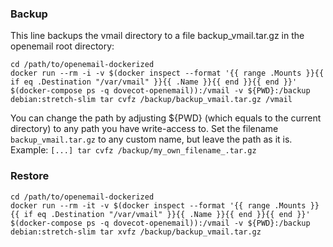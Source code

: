 ### Backup

This line backups the vmail directory to a file backup_vmail.tar.gz in the openemail root directory:
```
cd /path/to/openemail-dockerized
docker run --rm -i -v $(docker inspect --format '{{ range .Mounts }}{{ if eq .Destination "/var/vmail" }}{{ .Name }}{{ end }}{{ end }}' $(docker-compose ps -q dovecot-openemail)):/vmail -v ${PWD}:/backup debian:stretch-slim tar cvfz /backup/backup_vmail.tar.gz /vmail
```

You can change the path by adjusting ${PWD} (which equals to the current directory) to any path you have write-access to.
Set the filename `backup_vmail.tar.gz` to any custom name, but leave the path as it is. Example: `[...] tar cvfz /backup/my_own_filename_.tar.gz`

### Restore
```
cd /path/to/openemail-dockerized
docker run --rm -it -v $(docker inspect --format '{{ range .Mounts }}{{ if eq .Destination "/var/vmail" }}{{ .Name }}{{ end }}{{ end }}' $(docker-compose ps -q dovecot-openemail)):/vmail -v ${PWD}:/backup debian:stretch-slim tar xvfz /backup/backup_vmail.tar.gz
```
